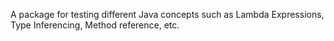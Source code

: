 A package for testing different Java concepts such as Lambda Expressions, Type Inferencing, Method reference, etc.
